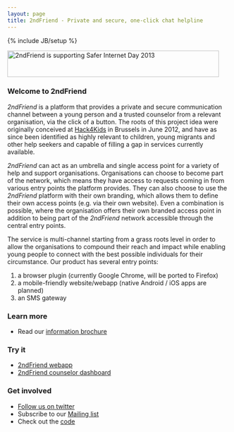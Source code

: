 ```yaml
---
layout: page
title: 2ndFriend - Private and secure, one-click chat helpline
---
```

{% include JB/setup %}

<a href="http://www.saferinternet.org.uk/safer-internet-day/2013" title='2ndFriend is supporting Safer Internet Day 2013'>
  <img width='480' height='60' alt='2ndFriend is supporting Safer Internet Day 2013' src='http://www.saferinternet.org.uk/downloads/Safer_Internet_Day/2013/Banners/Banner-SID2013_468x60.jpg' />
</a>

### Welcome to 2ndFriend

*2ndFriend* is a platform that provides a private and secure communication channel between a young person and a trusted counselor from a relevant organisation, via the click of a button. The roots of this project idea were originally conceived at [Hack4Kids](http://2012.euhackathon.eu/) in Brussels in June 2012, and have as since been identified as highly relevant to children, young migrants and other help seekers and capable of filling a gap in services currently available.

*2ndFriend* can act as an umbrella and single access point for a variety of help and support organisations. Organisations can choose to become part of the network, which means they have access to requests coming in from various entry points the platform provides. They can also choose to use the *2ndFriend* platform with their own branding, which allows them to define their own access points (e.g. via their own website). Even a combination is possible, where the organisation offers their own branded access point in addition to being part of the *2ndFriend* network accessible through the central entry points.

The service is multi-channel starting from a grass roots level in order to allow the organisations to compound their reach and impact while enabling young people to connect with the best possible individuals for their circumstance. Our product has several entry points:

1. a browser plugin (currently Google Chrome, will be ported to Firefox)
2. a mobile-friendly website/webapp (native Android / iOS apps are planned)
3. an SMS gateway

### Learn more

* Read our [information brochure](downloads/2ndfriend_handout.pdf)

### Try it

* [2ndFriend webapp](http://2ndfriend.io/chrome-extension)
* [2ndFriend counselor dashboard](https://second-friend.appspot.com)

### Get involved

* [Follow us on twitter](https://twitter.com/Second_Friend)
* Subscribe to our [Mailing list](https://groups.google.com/d/forum/secondfriend)
* Check out the [code](https://github.com/SecondFriend)
